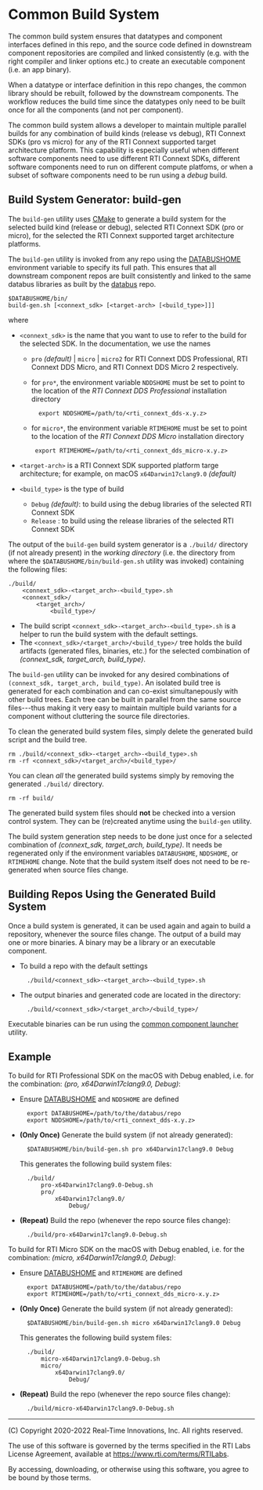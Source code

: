# Common Build System

The common build system ensures that datatypes and component interfaces defined in this repo, and the source code defined in downstream component repositories are compiled and linked consistently (e.g. with the right compiler and linker options etc.) to create an executable component (i.e. an app binary).

When a datatype or interface definition in this repo changes, the common library should be rebuilt, followed by the downstream components. The workflow reduces the build time since the datatypes only need to be built once for all the components (and not per component).

The common build system allows a developer to maintain multiple parallel builds for any combination of build kinds (release vs debug), RTI Connext SDKs (pro vs micro) for any of the RTI Connext supported target architecture platform. This capability is especially useful when different software components need to use different RTI Connext SDKs, different software components need to run on different compute platfoms, or when a subset of software components need to be run using a *debug* build.


## Build System Generator: build-gen

The `build-gen` utility uses [CMake](https://cmake.org/) to generate a build system for the selected build kind (release or debug), selected RTI Connext SDK (pro or micro), for the selected the RTI Connext supported target architecture platforms.

The `build-gen` utility is invoked from any repo using the [DATABUSHOME](DATABUSHOME.md) environment variable to specify its full path. This ensures that all downstream component repos are built consistently and linked to the same databus libraries as built by the [databus](../) repo.

    $DATABUSHOME/bin/
    build-gen.sh [<connext_sdk> [<target-arch> [<build_type>]]]

  where 
  - `<connext_sdk>` is the name that you want to use to refer to the build 
     for the selected SDK.  In the documentation, we use the names

      - `pro` *(default)* | `micro` | `micro2` for RTI Connext DDS Professional, RTI Connext DDS Micro, and RTI Connext DDS Micro 2 respectively.
      
    - for `pro*`, the environment variable `NDDSHOME` must be set to point to the location of the *RTI Connext DDS Professional* installation directory

            export NDDSHOME=/path/to/<rti_connext_dds-x.y.z>

    -  for `micro*`, the environment variable `RTIMEHOME` must be set to point to the location of the *RTI Connext DDS Micro* installation directory

            export RTIMEHOME=/path/to/<rti_connext_dds_micro-x.y.z>

  - `<target-arch>` is a RTI Connext SDK supported platform targe architecture; for example, on macOS `x64Darwin17clang9.0` *(default)*

  - `<build_type>` is the type of build
    - `Debug` *(default)*: to build using the debug libraries of the selected RTI Connext SDK
    - `Release` : to build using the release libraries of the selected RTI Connext SDK 

The output of the `build-gen` build system generator is a `./build/` directory (if not already present) in the  *working  directory* (i.e. the directory from where the `$DATABUSHOME/bin/build-gen.sh` utility was invoked) containing the following files:

    ./build/
        <connext_sdk>-<target_arch>-<build_type>.sh
        <connext_sdk>/
            <target_arch>/
                <build_type>/

- The build script `<connext_sdk>-<target_arch>-<build_type>.sh` is a helper to run the build system with the default settings. 
- The `<connext_sdk>/<target_arch>/<build_type>/` tree holds the build artifacts (generated files, binaries, etc.) for the selected combination of *(connext_sdk, target_arch, build_type)*.

The  `build-gen` utility can be invoked for any desired combinations of 
`(connext_sdk, target_arch, build_type)`. An isolated build tree is generated for each combination and can co-exist simultanepously with other build trees. Each tree can be built in parallel from the same source files---thus making it very easy to maintain multiple build variants for a component without cluttering the source file directories.

To clean the generated build system files, simply delete the generated build script and the build tree. 

    rm ./build/<connext_sdk>-<target_arch>-<build_type>.sh
    rm -rf <connext_sdk>/<target_arch>/<build_type>/

You can clean *all* the generated build systems simply by removing the generated `./build/` directory.
      
    rm -rf build/

The generated build system files should **not** be checked into a version control system. They can be (re)created anytime using the `build-gen` utility.

The build system generation step needs to be done just once for a selected combination of *(connext_sdk, target_arch, build_type)*. It needs be regenerated only if the environment variables `DATABUSHOME`, `NDDSHOME`, or `RTIMEHOME` change. Note that the build system itself does not need to be re-generated when source files change.


## Building Repos Using the Generated Build System

Once a build system is generated, it can be used again and again to build a repository, whenever the source files change. The output of a build may one or more binaries. A binary may be a library or an executable component. 

- To build a repo with the default settings

        ./build/<connext_sdk>-<target_arch>-<build_type>.sh

- The output binaries and generated code are located in the directory:

        ./build/<connext_sdk>/<target_arch>/<build_type>/

Executable binaries can be run using the [common component launcher](Run.md) utility.


## Example

To build for RTI Professional SDK on the macOS with Debug enabled, i.e. for the combination: *(pro, x64Darwin17clang9.0, Debug)*:

- Ensure [DATABUSHOME](DATABUSHOME.md) and `NDDSHOME` are defined

        export DATABUSHOME=/path/to/the/databus/repo
        export NDDSHOME=/path/to/<rti_connext_dds-x.y.z>

- **(Only Once)** Generate the build system (if not already generated):

        $DATABUSHOME/bin/build-gen.sh pro x64Darwin17clang9.0 Debug

    This generates the following build system files:

        ./build/
            pro-x64Darwin17clang9.0-Debug.sh
            pro/
                x64Darwin17clang9.0/
                    Debug/

- **(Repeat)** Build the repo (whenever the repo source files change):

        ./build/pro-x64Darwin17clang9.0-Debug.sh

To build for RTI Micro SDK on the macOS with Debug enabled, i.e. for the combination: *(micro, x64Darwin17clang9.0, Debug)*:

- Ensure [DATABUSHOME](DATABUSHOME.md) and `RTIMEHOME` are defined

        export DATABUSHOME=/path/to/the/databus/repo
        export RTIMEHOME=/path/to/<rti_connext_dds_micro-x.y.z>

- **(Only Once)** Generate the build system (if not already generated):

        $DATABUSHOME/bin/build-gen.sh micro x64Darwin17clang9.0 Debug

     This generates the following build system files:

        ./build/
            micro-x64Darwin17clang9.0-Debug.sh
            micro/
                x64Darwin17clang9.0/
                    Debug/

- **(Repeat)** Build the repo (whenever the repo source files change):

        ./build/micro-x64Darwin17clang9.0-Debug.sh


---
(C) Copyright 2020-2022 Real-Time Innovations, Inc.  All rights reserved.

The use of this software is governed by the terms specified in the RTI Labs License Agreement, available at https://www.rti.com/terms/RTILabs. 

By accessing, downloading, or otherwise using this software, you agree to be bound by those terms.
